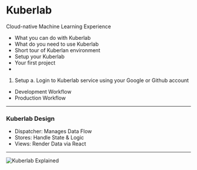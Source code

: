 # Kuberlab 

Cloud-native Machine Learning Experience 

- What you can do with Kuberlab
- What do you need to use Kuberlab
- Short tour of Kuberlan environment
- Setup your Kuberlab
- Your first project
- 
1. Setup
  a. Login to Kuberlab service using your Google or Github account

- Development Workflow
- Production Workflow


---

### Kuberlab Design

- Dispatcher: Manages Data Flow
- Stores: Handle State & Logic
- Views: Render Data via React

---

![Kuberlab Explained](https://facebook.github.io/flux/img/flux-simple-f8-diagram-explained-1300w.png)

